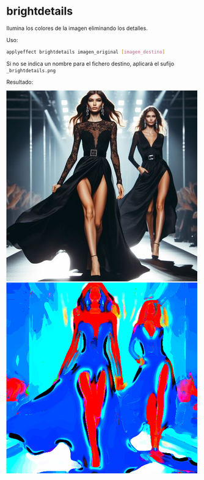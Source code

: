 # brightdetails

Ilumina los colores de la imagen eliminando los detalles.

Uso:

``` sh
applyeffect brightdetails imagen_original [imagen_destino]
```

Si no se indica un nombre para el fichero destino, aplicará el sufijo `_brightdetails.png`

Resultado:

![imagen original](../../images/image.jpg)
![brightdetails](../../images/image_brightdetails.png)
